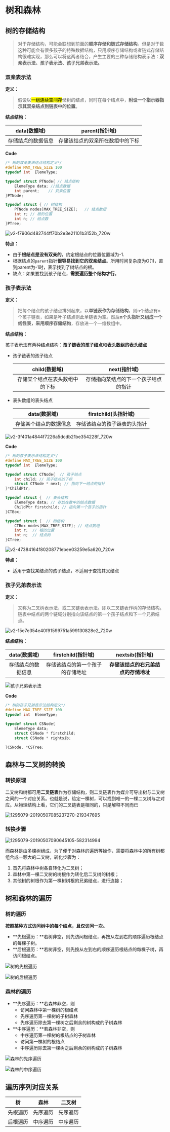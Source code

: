 # 树和森林

## 树的存储结构

> 对于存储结构，可能会联想到前面的**顺序存储和链式存储结构**。但是对于数这种可能会有很多孩子的特殊数据结构，只用顺序存储结构或者链式存储结构很难实现，那么可以将这两者结合，产生主要的三种存储结构表示法：**双亲表示法、孩子表示法、孩子兄弟表示法。**



### 双亲表示法

**定义：**

> 假设以<mark>一组连续空间存</mark>储树的结点，同时在每个结点中，**附设一个指示器指示其双亲结点到链表中的位置**。



**结点结构：**

|    data(数据域)    |          parent(指针域)          |
| :----------------: | :------------------------------: |
| 存储结点的数据信息 | 存储该结点的双亲所在数组中的下标 |



**Code**

```c
/* 树的双亲表法结点结构定义*/
#define MAX_TREE_SIZE 100
typedef int  ElemeType;

typedef struct PTNode{ // 结点结构
    ElemeType data; //结点数据
    int parent;    // 双亲位置
}PTNode;

typedef struct { // 树结构
    PTNode nodes[MAX_TREE_SIZE];   // 结点数组
    int r; // 根的位置
    int n; // 结点数
}PTree;
```



![v2-f7906d482744ff70b2e3e21101b3152b_720w](assets/v2-f7906d482744ff70b2e3e21101b3152b_720w.jpg)

**特点：**

- 由于**根结点是没有双亲的**，约定根结点的位置位置域为-1.
- 根据结点的`parent`指针**很容易找到它的双亲结点**。所用时间复杂度为O(1)，直到parent为-1时，表示找到了树结点的根。
- 缺点：如果要找到孩子结点，**需要遍历整个结构才行**。



### 孩子表示法

**定义：**

> 把每个结点的孩子结点排列起来，以**单链表作为存储结构**，则n个结点有n个孩子链表，如果是叶子结点则此单链表为空。然后**n个头指针又组成一个线性表，采用顺序存储结构**，存放进一个一维数组中。



**结点结构：**

孩子表示法有两种结点结构：**孩子链表的孩子结点**和**表头数组的表头结点**

- 孩子链表的孩子结点

  |         child(数据域)          |             next(指针域)             |
  | :----------------------------: | :----------------------------------: |
  | 存储某个结点在表头数组中的下标 | 存储指向某结点的下一个孩子结点的指针 |

- 表头数组的表头结点

  |      data(数据域)      |     firstchild(头指针域)     |
  | :--------------------: | :--------------------------: |
  | 存储某个结点的数据信息 | 存储该结点的孩子链表的头指针 |

![v2-3f401a4844f7226a5dcdb21be354228f_720w](assets/v2-3f401a4844f7226a5dcdb21be354228f_720w.jpg)

**Code**

```c
/* 树的孩子表示法结构定义*/
#define MAX_TREE_SIZE 100
typedef int  ElemeType;

typedef struct CTNode{  // 孩子结点
    int child; // 孩子结点的下标
    struct CTNode * next; // 指向下一结点的指针
}*ChildPtr;

typedef struct {  // 表头结构
    ElemeType data; // 存放在数中的结点数据
    ChildPtr firstchild; // 指向第一个孩子的指针
}CTBox;

typedef struct {  // 树结构
    CTBox nodes[MAX_TREE_SIZE]; // 结点数组
    int r;  // 根的位置
    int n;  // 结点树
}CTree;
```

![v2-47384164f80208771ebee03259e5a620_720w](assets/v2-47384164f80208771ebee03259e5a620_720w.jpg)

**特点：**

- 适用于查找某结点的孩子结点，不适用于查找其父结点





### 孩子兄弟表示法

**定义：**

> 又称为二叉树表示法，或二叉链表表示法。即以二叉链表作树的存储结构。链表中结点的两个链域分别指向该结点的第一个孩子结点和下一个兄弟结点。

![v2-15e7e354e40f91599751a599130828e2_720w](assets/v2-15e7e354e40f91599751a599130828e2_720w.jpg)

**结点结构：**

|    data(数据域)    |        firstchild(指针域)        |           nextsib(指针域)            |
| :----------------: | :------------------------------: | :----------------------------------: |
| 存储结点的数据信息 | 存储该结点的第一个孩子的存储地址 | **存储该结点的右兄弟结点的存储地址** |

![孩子兄弟表示法](assets/v2-80a20033d61aed3b17c848bc83827f29_720w.jpg)

**Code**

```c
/* 树的孩子兄弟表示法结构定义*/
#define MAX_TREE_SIZE 100
typedef int  ElemeType;

typedef struct CSNode{
    ElemeType data;
    struct CSNode * firstchild;
    struct CSNode * rightsib;
    
}CSNode, *CSTree;
```





## 森林与二叉树的转换

### 转换原理

二叉树和树都可用**二叉链表**作为存储结构，则二叉链表作为媒介可导出树与二叉树之间的一个对应关系。也就是说，给定一棵树，可以找到唯一的一棵二叉树与之对应。从物理结构上看，它们的二叉链表是相同的，只是解释不同而已

![1295079-20190507085237270-219347695](assets/1295079-20190507085237270-219347695.png)



### 转换步骤

![1295079-20190507090645105-582314994](assets/1295079-20190507090645105-582314994.png)

而森林是由多棵树组成，为了便于对森林的遍历等操作，需要将森林中的所有树都组合成一颗大的二叉树，转化步骤为：

1. 首先将森林中树各自转化为二叉树；
2. 森林中第一棵二叉树的树根作为转化后二叉树的树根；
3. 其他树的树根作为第一棵树树根的兄弟结点，进行连接；

 



## 树和森林的遍历

### 树的遍历

**按照某种方式访问树中的每个结点，且仅访问一次。**

- **先根遍历：**若树非空，则先访问根结点，再按从左到右的顺序遍历根结点的每棵子树。
- **后根遍历：**若树非空，则先按从左到右的顺序遍历根结点的每棵子树，再访问根结点。

![树的先根遍历](assets/树的先根遍历.png)

![树的后根遍历](assets/树的后根遍历.png)



### 森林的遍历

- **先序遍历：**若森林非空，则
  - 访问森林中第一棵树的根结点
  - 先序遍历第一棵树的子树森林
  - 先序遍历除去第一棵树之后剩余的树构成的子树森林
- **中序遍历：**若森林非空，则
  - 中序遍历第一棵树的根结点的子树森林
  - 访问第一棵树的根结点
  - 中序遍历除去第一棵树之后剩余的树构成的子树森林

![森林的先序遍历](assets/森林的先序遍历.png)

![森林的中序遍历](assets/森林的中序遍历.png)





## 遍历序列对应关系



|    树    |   森林   |  二叉树  |
| :------: | :------: | :------: |
| 先根遍历 | 先序遍历 | 先序遍历 |
| 后根遍历 | 中序遍历 | 中序遍历 |


